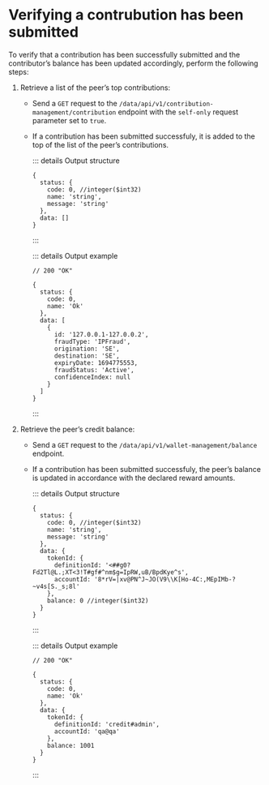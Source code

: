 # Verifying a contrubution has been submitted

To verify that a contribution has been successfully submitted and the contributor’s balance has been updated accordingly, perform the following steps:

1. Retrieve a list of the peer’s top contributions:

   - Send a `GET` request to the `/data/api/v1/contribution-management/contribution` endpoint with the `self-only` request parameter set to `true`.
   - If a contribution has been submitted successfuly, it is added to the top of the list of the peer’s contributions.

     ::: details Output structure

     ```json5
     {
       status: {
         code: 0, //integer($int32)
         name: 'string',
         message: 'string'
       },
       data: []
     }
     ```

     :::

     ::: details Output example

     ```json5
     // 200 "OK"

     {
       status: {
         code: 0,
         name: 'Ok'
       },
       data: [
         {
           id: '127.0.0.1-127.0.0.2',
           fraudType: 'IPFraud',
           origination: 'SE',
           destination: 'SE',
           expiryDate: 1694775553,
           fraudStatus: 'Active',
           confidenceIndex: null
         }
       ]
     }
     ```

     :::

2. Retrieve the peer’s credit balance:

   - Send a `GET` request to the `/data/api/v1/wallet-management/balance` endpoint.
   - If a contribution has been submitted successfuly, the peer’s balance is updated in accordance with the declared reward amounts.

     ::: details Output structure

     ```json5
     {
       status: {
         code: 0, //integer($int32)
         name: 'string',
         message: 'string'
       },
       data: {
         tokenId: {
           definitionId: '<##g0?Fd2Tl@L.;XT<3!T#gf#^nm$g=IpRW,uB/BpdKye^s',
           accountId: '8*rV=|xv@PN^J~JO(V9\\K[Ho-4C:,MEpIMb-?~v4s[S._s;8l'
         },
         balance: 0 //integer($int32)
       }
     }
     ```

     :::

     ::: details Output example

     ```json5
     // 200 "OK"

     {
       status: {
         code: 0,
         name: 'Ok'
       },
       data: {
         tokenId: {
           definitionId: 'credit#admin',
           accountId: 'qa@qa'
         },
         balance: 1001
       }
     }
     ```

     :::
